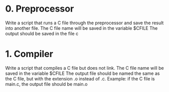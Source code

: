 # 0. Preprocessor 
Write a script that runs a C file through the preprocessor and save the result into another file.
    The C file name will be saved in the variable $CFILE
    The output should be saved in the file c

# 1. Compiler 
Write a script that compiles a C file but does not link.
    The C file name will be saved in the variable $CFILE
    The output file should be named the same as the C file, but with the extension .o instead of .c.
        Example: if the C file is main.c, the output file should be main.o
